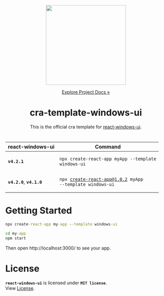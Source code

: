 <p align="center">
  <img src="https://github.com/virtualvivek/react-windows-ui/blob/main/markdown/md_img_header.png" width="250" /> 
</p>
<p align="center"><a href="https://virtualvivek.github.io/react-windows-ui/" target="_blank">Explore Project Docs »</a></p>

<h1 align="center">cra-template-windows-ui</h1>

<p align="center">This is the official cra template for <a href="https://github.com/virtualvivek/react-windows-ui">react-windows-ui</a>.</p>
<h1 align="center"></h1>

| react-windows-ui | Command |
| ------------ | ------- |
| **`v4.2.1`** | <pre><code>npx create-react-app myApp --template windows-ui</code></pre> |
| **`v4.2.0`**, **`v4.1.0`** | <pre><code>npx create-react-app@1.0.2 myApp --template windows-ui</code></pre> |

# Getting Started

```cmd
npx create-react-app my-app --template windows-ui
```
```cmd
cd my-app
npm start
```

Then open http://localhost:3000/ to see your app.

# License

**`react-windows-ui`** is licensed under **`MIT license`**.<br/>
View [License](https://github.com/virtualvivek/react-windows-ui/blob/main/LICENSE).
